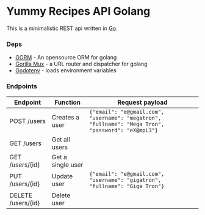 # Yummy Recipes API Golang

This is a minimalistic REST api written in [Go](https://golang.org/).

### Deps
- [GORM](http://gorm.io/docs/) - An opensource ORM for golang
- [Gorilla Mux](https://github.com/gorilla/mux) - a URL router and dispatcher for golang
- [Godotenv](https://github.com/joho/godotenv) - loads environment variables

### Endpoints

| Endpoint | Function | Request payload |
| ------ | ------ | ------ |
| POST /users | Creates a user |```{"email": "e@gmail.com", "username": "megatron", "fullname": "Mega Tron", "password": "eX@mpL3"}```
| GET /users | Get all users |
| GET /users/{id} | Get a single user |
| PUT /users/{id} | Update user | ```{"email": "e@gmail.com", "username": "gigatron", "fullname": "Giga Tron"}```
| DELETE /users/{id} | Delete user | 